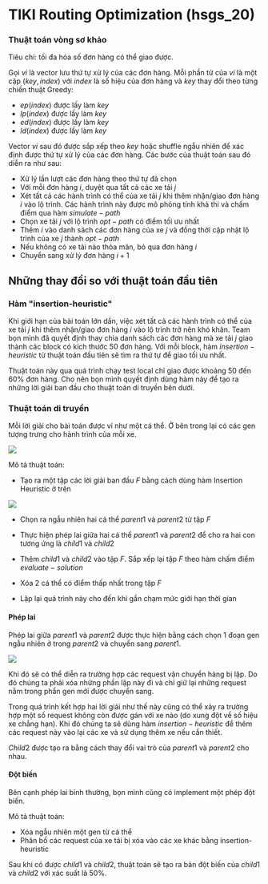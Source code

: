 # TIKI Routing Optimization (hsgs_20)

### Thuật toán vòng sơ khảo
Tiêu chí: tối đa hóa số đơn hàng có thể giao được.

Gọi $vi$ là vector lưu thứ tự xử lý của các đơn hàng. Mỗi phần tử của $vi$ là một cặp $(key,index)$ với $index$ là số hiệu của đơn hàng và $key$ thay đổi theo từng chiến thuật Greedy:
- $ep(index)$ được lấy làm $key$
- $lp(index)$ được lấy làm $key$
- $ed(index)$ được lấy làm $key$
- $ld(index)$ được lấy làm $key$

Vector $vi$ sau đó được sắp xếp theo $key$ hoặc shuffle ngẫu nhiên để xác định được thứ tự xử lý của các đơn hàng. Các bước của thuật toán sau đó diễn ra như sau:
- Xử lý lần lượt các đơn hàng theo thứ tự đã chọn
- Với mỗi đơn hàng $i$, duyệt qua tất cả các xe tải $j$
- Xét tất cả các hành trình có thể của xe tải $j$ khi thêm nhận/giao đơn hàng $i$ vào lộ trình. Các hành trình này được mô phỏng tính khả thi và chấm điểm qua hàm $simulate-path$
- Chọn xe tải $j$ với lộ trình $opt-path$ có điểm tối ưu nhất
- Thêm $i$ vào danh sách các đơn hàng của xe $j$ và đồng thời cập nhật lộ trình của xe $j$ thành $opt-path$
- Nếu không có xe tải nào thỏa mãn, bỏ qua đơn hàng $i$
- Chuyển sang xử lý đơn hàng $i+1$  

## Những thay đổi so với thuật toán đầu tiên

### Hàm "insertion-heuristic"
Khi giới hạn của bài toán lớn dần, việc xét tất cả các hành trình có thể của xe tải $j$ khi thêm nhận/giao đơn hàng $i$ vào lộ trình trở nên khó khăn. Team bọn mình đã quyết định thay chia danh sách các đơn hàng mà xe tải $j$ giao thành các block có kích thước 50 đơn hàng. Với mỗi block, hàm $insertion-heuristic$ từ thuật toán đầu tiên sẽ tìm ra thứ tự để giao tối ưu nhất.

Thuật toán này qua quá trình chạy test local chỉ giao được khoảng 50 đến 60% đơn hàng. Cho nên bọn mình quyết định dùng hàm này để tạo ra những lời giải ban đầu cho thuật toán di truyền bên dưới.

### Thuật toán di truyền

Mỗi lời giải cho bài toán được ví như một cá thể. Ở bên trong lại có các gen tượng trưng cho hành trình của mỗi xe.

![](https://hackmd.io/_uploads/HkaIxwizT.png)

Mô tả thuật toán:
- Tạo ra một tập các lời giải ban đầu $F$ bằng cách dùng hàm Insertion Heuristic ở trên

![](https://hackmd.io/_uploads/SkR4ZDsGp.png)

- Chọn ra ngẫu nhiên hai cá thể $parent1$ và $parent2$ từ tập $F$

- Thực hiện phép lai giữa hai cá thể $parent1$ và $parent2$ để cho ra hai con tương ứng là $child1$ và $child2$
- Thêm $child1$ và $child2$ vào tập $F$. Sắp xếp lại tập $F$ theo hàm chấm điểm $evaluate-solution$
- Xóa 2 cá thể có điểm thấp nhất trong tập $F$
- Lặp lại quá trình này cho đến khi gần chạm mức giới hạn thời gian

#### Phép lai

Phép lai giữa $parent1$ và $parent2$ được thực hiện bằng cách chọn 1 đoạn gen ngẫu nhiên ở trong $parent2$ và chuyển sang $parent1$.

![](https://hackmd.io/_uploads/H1BuVDszp.png)


Khi đó sẽ có thể diễn ra trường hợp các request vận chuyển hàng bị lặp. Do đó chúng ta phải xóa những phần lặp này đi và chỉ giữ lại những request nằm trong phần gen mới được chuyển sang.


Trong quá trình kết hợp hai lời giải như thế này cũng có thể xảy ra trường hợp một số request không còn được gán với xe nào (do xung đột về số hiệu xe chẳng hạn). Khi đó chúng ta sẽ dùng hàm $insertion-heuristic$ để thêm các request này vào lại các xe và sử dụng thêm xe nếu cần thiết.

$Child2$ được tạo ra bằng cách thay đổi vai trò của $parent1$ và $parent2$ cho nhau.

#### Đột biến

Bên cạnh phép lai bình thường, bọn mình cũng có implement một phép đột biến.

Mô tả thuật toán:
- Xóa ngẫu nhiên một gen từ cá thể
- Phân bố các request của xe tải bị xóa vào các xe khác bằng insertion-heuristic

Sau khi có được $child1$ và $child2$, thuật toán sẽ tạo ra bản đột biến của $child1$ và $child2$ với xác suất là 50%.
